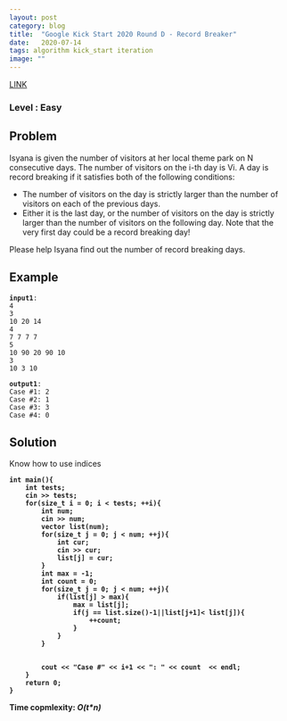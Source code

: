 ```yaml
---
layout: post
category: blog
title:  "Google Kick Start 2020 Round D - Record Breaker"
date:   2020-07-14
tags: algorithm kick_start iteration
image: ""
---
```


<a href = "https://codingcompetitions.withgoogle.com/kickstart/round/000000000019ff08/0000000000387171">LINK</a>

### Level : Easy

## Problem
Isyana is given the number of visitors at her local theme park on N consecutive days. The number of visitors on the i-th day is Vi. A day is record breaking if it satisfies both of the following conditions:
- The number of visitors on the day is strictly larger than the number of visitors on each of the previous days.
- Either it is the last day, or the number of visitors on the day is strictly larger than the number of visitors on the following day.
Note that the very first day could be a record breaking day!

Please help Isyana find out the number of record breaking days.

## Example
<pre><code><strong>input1</strong>: 
4
3
10 20 14
4
7 7 7 7
5
10 90 20 90 10
3
10 3 10</code></pre>
<pre><code><strong>output1</strong>:
Case #1: 2
Case #2: 1
Case #3: 3
Case #4: 0
</code></pre>


## Solution
Know how to use indices
<pre><code><strong>int main(){
    int tests;
    cin >> tests;
    for(size_t i = 0; i < tests; ++i){
        int num;
        cin >> num;
        vector<int> list(num);
        for(size_t j = 0; j < num; ++j){
            int cur;
            cin >> cur;
            list[j] = cur;
        }
        int max = -1;
        int count = 0;
        for(size_t j = 0; j < num; ++j){
            if(list[j] > max){
                max = list[j];
                if(j == list.size()-1||list[j+1]< list[j]){
                    ++count;
                }
            }
        }
        

        cout << "Case #" << i+1 << ": " << count  << endl;
    }
    return 0;
}</strong></code></pre>
<strong>Time copmlexity: <i>O(t*n)</i></strong>




<!-- <pre><code> -->

